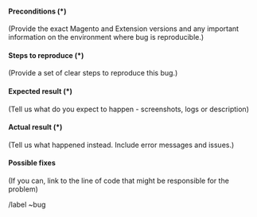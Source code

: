 #### Preconditions (*)

(Provide the exact Magento and Extension versions and any important information on the environment where bug is reproducible.)


#### Steps to reproduce (*)

(Provide a set of clear steps to reproduce this bug.)


#### Expected result (*)

(Tell us what do you expect to happen - screenshots, logs or description)


#### Actual result (*)

(Tell us what happened instead. Include error messages and issues.)


#### Possible fixes

(If you can, link to the line of code that might be responsible for the problem)

/label ~bug
